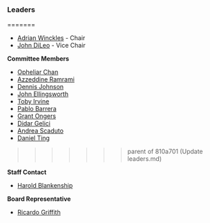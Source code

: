 ### Leaders

=======
* [Adrian Winckles](mailto:adrian.winckles@owasp.org) - Chair
* [John DiLeo](mailto:john.dileo@owasp.org) - Vice Chair

**Committee Members**
* [Opheliar Chan](mailto:opheliar.chan@owasp.org)
* [Azzeddine Ramrami](mailto:azzeddine.ramrami@owasp.org)
* [Dennis Johnson](mailto:dennis.johnson@owasp.org)
* [John Ellingsworth](mailto:john.ellingsworth@owasp.org)
* [Toby Irvine](mailto:toby.irvine@owasp.org)
* [Pablo Barrera](mailto:pablo.barrera@owasp.org) 
* [Grant Ongers](mailto:grant.ongers@owasp.org)
* [Didar Gelici](mailto:didar.gelici@owasp.org)
* [Andrea Scaduto](mailto:andrea.scaduto@owasp.org)
* [Daniel Ting](mailto:daniel.ting@owasp.org)
>>>>>>> parent of 810a701 (Update leaders.md)

**Staff Contact**
* [Harold Blankenship](mailto:harold.blankenship@owasp.com)

**Board Representative**
* [Ricardo Griffith](mailto:ricardogriffith@icloud.com)
